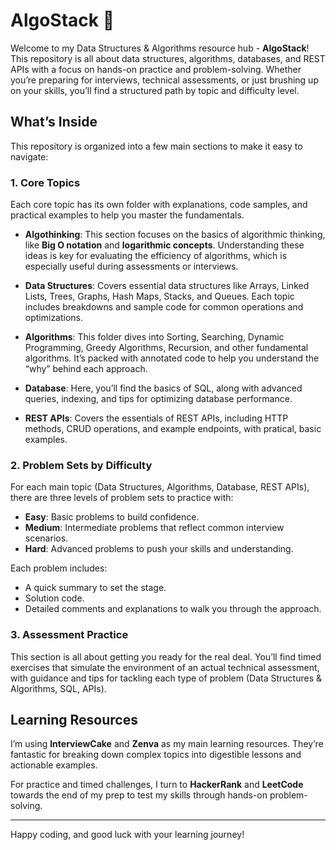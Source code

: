 # AlgoStack 🧱

Welcome to my Data Structures & Algorithms resource hub - **AlgoStack**! This repository is all about data structures, algorithms, databases, and REST APIs with a focus on hands-on practice and problem-solving. Whether you’re preparing for interviews, technical assessments, or just brushing up on your skills, you’ll find a structured path by topic and difficulty level.

## What’s Inside

This repository is organized into a few main sections to make it easy to navigate:

### 1. Core Topics

Each core topic has its own folder with explanations, code samples, and practical examples to help you master the fundamentals.

- **Algothinking**: This section focuses on the basics of algorithmic thinking, like **Big O notation** and **logarithmic concepts**. Understanding these ideas is key for evaluating the efficiency of algorithms, which is especially useful during assessments or interviews.

- **Data Structures**: Covers essential data structures like Arrays, Linked Lists, Trees, Graphs, Hash Maps, Stacks, and Queues. Each topic includes breakdowns and sample code for common operations and optimizations.

- **Algorithms**: This folder dives into Sorting, Searching, Dynamic Programming, Greedy Algorithms, Recursion, and other fundamental algorithms. It’s packed with annotated code to help you understand the “why” behind each approach.

- **Database**: Here, you’ll find the basics of SQL, along with advanced queries, indexing, and tips for optimizing database performance.

- **REST APIs**: Covers the essentials of REST APIs, including HTTP methods, CRUD operations, and example endpoints, with pratical, basic examples.

### 2. Problem Sets by Difficulty

For each main topic (Data Structures, Algorithms, Database, REST APIs), there are three levels of problem sets to practice with:

- **Easy**: Basic problems to build confidence.
- **Medium**: Intermediate problems that reflect common interview scenarios.
- **Hard**: Advanced problems to push your skills and understanding.

Each problem includes:

- A quick summary to set the stage.
- Solution code.
- Detailed comments and explanations to walk you through the approach.

### 3. Assessment Practice

This section is all about getting you ready for the real deal. You’ll find timed exercises that simulate the environment of an actual technical assessment, with guidance and tips for tackling each type of problem (Data Structures & Algorithms, SQL, APIs).

## Learning Resources

I’m using **InterviewCake** and **Zenva** as my main learning resources. They’re fantastic for breaking down complex topics into digestible lessons and actionable examples.

For practice and timed challenges, I turn to **HackerRank** and **LeetCode** towards the end of my prep to test my skills through hands-on problem-solving.

---

Happy coding, and good luck with your learning journey!

